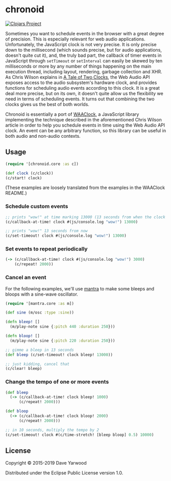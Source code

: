 # chronoid

[![Clojars Project](http://clojars.org/chronoid/latest-version.svg)](http://clojars.org/chronoid)

Sometimes you want to schedule events in the browser with a great degree of precision. This is especially relevant for web audio applications. Unfortunately, the JavaScript clock is not very precise. It is only precise down to the millisecond (which sounds precise, but for audio applications, doesn't quite cut it),
and, the truly bad part, the callback of timer events in JavaScript through `setTimeout` or `setInterval` can easily be skewed by ten milliseconds
or more by any number of things happening on the main execution thread, including layout, rendering, garbage collection and XHR.
As Chris Wilson explains in [A Tale of Two Clocks](http://www.html5rocks.com/en/tutorials/audio/scheduling), the Web Audio API exposes access to the audio subsystem's hardware clock, and provides functions for scheduling audio events according to this clock. It is a great deal more precise, but on its own, it doesn't quite allow us the flexibility we need in terms of scheduling events.
It turns out that combining the two clocks gives us the best of both worlds.

Chronoid is essentially a port of [WAAClock](https://github.com/sebpiq/WAAClock), a JavaScript library implementing the technique described in the aforementioned Chris Wilson article in order to help you schedule events in time using the Web Audio API clock. An event can be any arbitrary function, so this library can be useful in both audio and non-audio contexts.

## Usage

```clojure
(require '[chronoid.core :as c])

(def clock (c/clock))
(c/start! clock)
```

(These examples are loosely translated from the examples in the WAAClock README.)

### Schedule custom events

```clojure
;; prints "wow!" at time marking 13000 (13 seconds from when the clock started)
(c/callback-at-time! clock #(js/console.log "wow!") 13000)

;; prints "wow!" 13 seconds from now
(c/set-timeout! clock #(js/console.log "wow!") 13000)
```

### Set events to repeat periodically

```clojure
(-> (c/callback-at-time! clock #(js/console.log "wow!") 3000)
    (c/repeat! 2000))
```

### Cancel an event

For the following examples, we'll use [mantra](http://github.com/daveyarwood/mantra) to make some bleeps and bloops with a sine-wave oscillator.

```clojure
(require '[mantra.core :as m])

(def sine (m/osc :type :sine))

(defn bleep! []
  (m/play-note sine {:pitch 440 :duration 250}))

(defn bloop! []
  (m/play-note sine {:pitch 220 :duration 250}))

;; gimme a bleep in 13 seconds
(def bleep (c/set-timeout! clock bleep! 13000))

;; just kidding, cancel that
(c/clear! bleep)
```

### Change the tempo of one or more events

```clojure
(def bleep
  (-> (c/callback-at-time! clock bleep! 1000)
      (c/repeat! 2000)))

(def bloop
  (-> (c/callback-at-time! clock bloop! 2000)
      (c/repeat! 2000)))

;; in 10 seconds, multiply the tempo by 2
(c/set-timeout! clock #(c/time-stretch! [bleep bloop] 0.5) 10000)
```

## License

Copyright © 2015-2019 Dave Yarwood

Distributed under the Eclipse Public License version 1.0.

